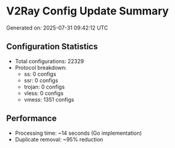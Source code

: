 # V2Ray Config Update Summary
Generated on: 2025-07-31 09:42:12 UTC

## Configuration Statistics
- Total configurations: 22329
- Protocol breakdown:
  - ss: 0 configs
  - ssr: 0 configs
  - trojan: 0 configs
  - vless: 0 configs
  - vmess: 1351 configs

## Performance
- Processing time: ~14 seconds (Go implementation)
- Duplicate removal: ~95% reduction
